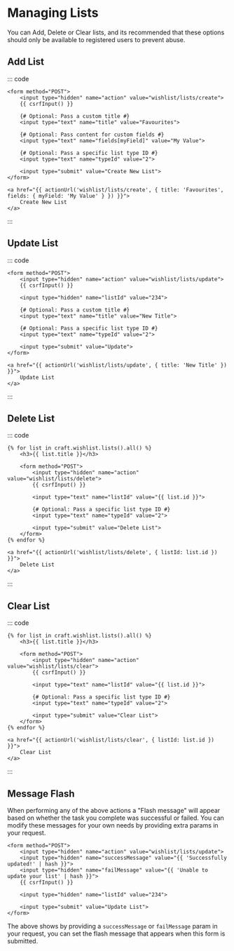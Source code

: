 # Managing Lists
You can Add, Delete or Clear lists, and its recommended that these options should only be available to registered users to prevent abuse.

## Add List

::: code
```twig Form
<form method="POST">
    <input type="hidden" name="action" value="wishlist/lists/create">
    {{ csrfInput() }}

    {# Optional: Pass a custom title #}
    <input type="text" name="title" value="Favourites">

    {# Optional: Pass content for custom fields #}
    <input type="text" name="fields[myField]" value="My Value">

    {# Optional: Pass a specific list type ID #}
    <input type="text" name="typeId" value="2">

    <input type="submit" value="Create New List">
</form>
```

```twig URL
<a href="{{ actionUrl('wishlist/lists/create', { title: 'Favourites', fields: { myField: 'My Value' } }) }}">
    Create New List
</a>
```
:::

## Update List

::: code
```twig Form
<form method="POST">
    <input type="hidden" name="action" value="wishlist/lists/update">
    {{ csrfInput() }}

    <input type="hidden" name="listId" value="234">

    {# Optional: Pass a custom title #}
    <input type="text" name="title" value="New Title">

    {# Optional: Pass a specific list type ID #}
    <input type="text" name="typeId" value="2">

    <input type="submit" value="Update">
</form>
```

```twig URL
<a href="{{ actionUrl('wishlist/lists/update', { title: 'New Title' }) }}">
    Update List
</a>
```
:::


## Delete List

::: code
```twig Form
{% for list in craft.wishlist.lists().all() %}
    <h3>{{ list.title }}</h3>

    <form method="POST">
        <input type="hidden" name="action" value="wishlist/lists/delete">
        {{ csrfInput() }}

        <input type="text" name="listId" value="{{ list.id }}">

        {# Optional: Pass a specific list type ID #}
        <input type="text" name="typeId" value="2">

        <input type="submit" value="Delete List">
    </form>
{% endfor %}
```

```twig URL
<a href="{{ actionUrl('wishlist/lists/delete', { listId: list.id }) }}">
    Delete List
</a>
```
:::


## Clear List

::: code
```twig Form
{% for list in craft.wishlist.lists().all() %}
    <h3>{{ list.title }}</h3>

    <form method="POST">
        <input type="hidden" name="action" value="wishlist/lists/clear">
        {{ csrfInput() }}

        <input type="text" name="listId" value="{{ list.id }}">

        {# Optional: Pass a specific list type ID #}
        <input type="text" name="typeId" value="2">

        <input type="submit" value="Clear List">
    </form>
{% endfor %}
```

```twig URL
<a href="{{ actionUrl('wishlist/lists/clear', { listId: list.id }) }}">
    Clear List
</a>
```
:::


## Message Flash
When performing any of the above actions a "Flash message" will appear based on whether the task you complete was successful or failed. You can modify these messages for your own needs by providing extra params in your request.

```twig
<form method="POST">
    <input type="hidden" name="action" value="wishlist/lists/update">
    <input type="hidden" name="successMessage" value="{{ 'Successfully updated!' | hash }}">
    <input type="hidden" name="failMessage" value="{{ 'Unable to update your list' | hash }}">
    {{ csrfInput() }}

    <input type="hidden" name="listId" value="234">

    <input type="submit" value="Update List">
</form>
```

The above shows by providing a `successMessage` or `failMessage` param in your request, you can set the flash message that appears when this form is submitted.